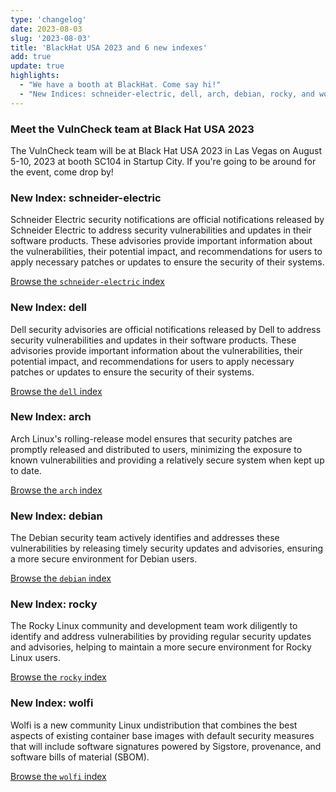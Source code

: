 ```yaml
---
type: 'changelog'
date: 2023-08-03
slug: '2023-08-03'
title: 'BlackHat USA 2023 and 6 new indexes'
add: true
update: true
highlights:
  - "We have a booth at BlackHat. Come say hi!"
  - "New Indices: schneider-electric, dell, arch, debian, rocky, and wolfi"
---
```


### Meet the VulnCheck team at Black Hat USA 2023

The VulnCheck team will be at Black Hat USA 2023 in Las Vegas on August 5-10, 2023 at booth SC104 in Startup City. If you're going to be around for the event, come drop by!

### New Index: schneider-electric
Schneider Electric security notifications are official notifications released by Schneider Electric to address security vulnerabilities and updates in their software products. These advisories provide important information about the vulnerabilities, their potential impact, and recommendations for users to apply necessary patches or updates to ensure the security of their systems.

[Browse the `schneider-electric` index](https://vulncheck.com/api/?index=schneider-electric)


### New Index: dell
Dell security advisories are official notifications released by Dell to address security vulnerabilities and updates in their software products. These advisories provide important information about the vulnerabilities, their potential impact, and recommendations for users to apply necessary patches or updates to ensure the security of their systems.

[Browse the `dell` index](https://vulncheck.com/api/?index=dell)


### New Index: arch

Arch Linux's rolling-release model ensures that security patches are promptly released and distributed to users, minimizing the exposure to known vulnerabilities and providing a relatively secure system when kept up to date.

[Browse the `arch` index](https://vulncheck.com/api/?index=arch)

### New Index: debian

The Debian security team actively identifies and addresses these vulnerabilities by releasing timely security updates and advisories, ensuring a more secure environment for Debian users.

[Browse the `debian` index](https://vulncheck.com/api/?index=debian)


### New Index: rocky

The Rocky Linux community and development team work diligently to identify and address vulnerabilities by providing regular security updates and advisories, helping to maintain a more secure environment for Rocky Linux users.


[Browse the `rocky` index](https://vulncheck.com/api/?index=rocky)

### New Index: wolfi

Wolfi is a new community Linux undistribution that combines the best aspects of existing container base images with default security measures that will include software signatures powered by Sigstore, provenance, and software bills of material (SBOM).


[Browse the `wolfi` index](https://vulncheck.com/api/?index=wolfi)

